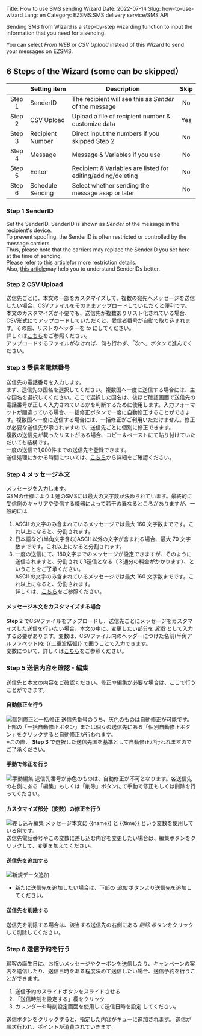 Title: How to use SMS sending Wizard
Date: 2022-07-14
Slug: how-to-use-wizard
Lang: en
Category: EZSMS:SMS delivery service/SMS API

Sending SMS from Wizard is a step-by-step wizarding function to input the information that you need for a sending.

You can select _From WEB_ or _CSV Upload_ instead of this Wizard to send your messages on EZSMS.

## 6 Steps of the Wizard (some can be skipped）
| | Setting item | Description | Skip | 
| :---------: | ------------------------- | ------------------------------------- | :---------: | 
| Step 1 | SenderID | The recipient will see this as _Sender_ of the message|No| 
| Step 2 | CSV Upload | Upload a file of recipient number & customize data|Yes|
| Step 3 | Recipient Number| Direct input the numbers if you skipped Step 2|No|
| Step 4 | Message | Message & Variables if you use|No|
| Step 5 | Editor|Recipient & Variables are listed for editing/adding/deleting|No| 
| Step 6 | Schedule Sending| Select whether sending the message asap or later |No| 

### Step 1 SenderID
Set the SenderID.
SenderID is shown as _Sender_ of the message in the recipient's device.<br>
To prevent spoofing, the SenderID is often restricted or controlled by the message carriers.<br>
Thus, please note that the carriers may replace the SenderID you set here at the time of sending.<br>
Please refer to [this article](https://help.xoxzo.com/en/ezsms-sms-delivery-service/articles/what-senderid-can-i-use/)for more restriction details.<br>
Also, [this article](https://help.xoxzo.com/en/ezsms-sms-delivery-service/articles/what-does-sender-id-do/)may help you to understand SenderIDs better.<br>

### Step 2 CSV Upload
送信先ごとに、本文の一部をカスタマイズして、複数の宛先へメッセージを送信したい場合、CSVファイルをそのままアップロードしていただくと便利です。<br>
本文のカスタマイズが不要でも、送信先が複数ありリスト化されている場合、CSV形式にてアップロードしていただくと、受信者番号が自動で取り込まれます。その際、リストのヘッダーを _to_ にしてください。<br>
詳しくは[こちら](https://help.xoxzo.com/ja/ezsms-sms-delivery-service/articles/how-to-send-with-customised-csv/)をご参照ください。<br>
アップロードするファイルがなければ、何も行わず、「次へ」ボタンで進んでください。<br>

### Step 3 受信者電話番号
送信先の電話番号を入力します。<br>
まず、送信先の国名を選択してください。複数国へ一度に送信する場合には、主な国名を選択してください。ここで選択した国名は、後ほど確認画面で送信先の電話番号が正しく入力されているかを判断するために使用します。入力フォーマットが間違っている場合、一括修正ボタンで一度に自動修正することができます。複数国へ一度に送信する場合には、一括修正がご利用いただけません。修正が必要な送信先が示されますので、送信先ごとに個別に修正できます。<br>
複数の送信先が載ったリストがある場合、コピー＆ペーストにて貼り付けていただいても結構です。<br>
一度の送信で1,000件までの送信先を登録できます。<br>
送信処理にかかる時間については、[こちら](https://help.xoxzo.com/ja/ezsms-sms-delivery-service/articles/what-is-the-max-number-of-request-and-how-quick-the-process/)から詳細をご確認ください。<br>

### Step 4 メッセージ本文
メッセージを入力します。<br>
GSMの仕様により１通のSMSには最大の文字数が決められています。最終的に受信側のキャリアや受信する機器によって若干の異なるところがありますが、一般的には<br>
1. ASCII の文字のみ含まれているメッセージでは最大 160 文字数までです。これ以上になると、分割されます。<br>
2. 日本語など(半角文字含む)ASCII 以外の文字が含まれる場合、最大 70 文字数までです。これ以上になると分割されます。<br>
3. 一度の送信にて、180文字までのメッセージが設定できますが、そのように送信されますと、分割されて3送信となる（３通分の料金がかかります）、ということをご了承ください。<br>
ASCII の文字のみ含まれているメッセージでは最大 160 文字数までです。これ以上になると、分割されます。<br>
詳しくは、[こちら](https://help.xoxzo.com/ja/ezsms-sms-delivery-service/articles/how-many-characters-would-fit-within-1-x-sms/)をご参照ください。<br>
#### メッセージ本文をカスタマイズする場合
**Step 2** でCSVファイルをアップロードし、送信先ごとにメッセージをカスタマイズした送信を行いたい場合、本文の中に、変更したい部分を _変数_ として入力する必要があります。変数は、CSVファイル内のヘッダーにつけた名前(半角アルファベット)を {{二重波括弧}} で囲うことで入力できます。<br>
変数について、詳しくは[こちら]()をご参照ください。<br>

### Step 5 送信内容を確認・編集
送信先と本文の内容をご確認ください。修正や編集が必要な場合は、ここで行うことができます。<br>
#### 自動修正を行う
![個別修正と一括修正](/images/wizard-01-ja.png)
送信先番号のうち、灰色のものは自動修正が可能です。<br>
上部の「一括自動修正ボタン」または個々の送信先にある「個別自動修正ボタン」をクリックすると自動修正が行われます。<br>
※この際、 **Step 3** で選択した送信先国を基準として自動修正が行われますのでご了承ください。<br>

#### 手動で修正を行う
![手動編集](images/wizard-04-ja.png)
送信先番号が赤色のものは、自動修正が不可となります。各送信先の右側にある「編集」もしくは「削除」ボタンにて手動で修正もしくは削除を行ってください。

#### カスタマイズ部分（変数）の修正を行う
![差し込み編集](images/wizard-03-ja.png)
メッセージ本文に {{name}} と {{time}} という変数を使用している例です。<br>
送信先電話番号やこの変数に差し込む内容を変更したい場合は、編集ボタンをクリックして、変更を加えてください。<br>

#### 送信先を追加する
![新規データ追加](images/wizard-02-ja.png)
- 新たに送信先を追加したい場合は、下部の _追加_ ボタンより送信先を追加してください。<br>

#### 送信先を削除する
送信先を削除する場合は、該当する送信先の右側にある _削除_ ボタンをクリックして削除してください。<br>


### Step 6 送信予約を行う
顧客の誕生日に、お祝いメッセージやクーポンを送信したり、キャンペーンの案内を送信したり、送信日時をある程度決めて送信したい場合、送信予約を行うことができます。<br>
1. 送信予約のスライドボタンをスライドさせる
2. 「送信時刻を設定する」欄をクリック
3. カレンダーや時刻設定画面を使用して送信日時を設定
してください。

送信ボタンをクリックすると、指定した内容がキューに追加されます。
送信が順次行われ、ポイントが消費されていきます。
